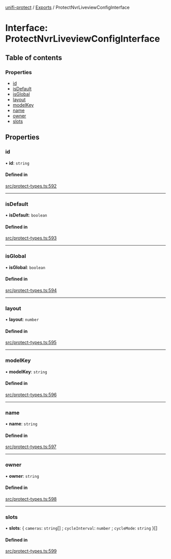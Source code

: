 [unifi-protect](../README.md) / [Exports](../modules.md) / ProtectNvrLiveviewConfigInterface

# Interface: ProtectNvrLiveviewConfigInterface

## Table of contents

### Properties

- [id](ProtectNvrLiveviewConfigInterface.md#id)
- [isDefault](ProtectNvrLiveviewConfigInterface.md#isdefault)
- [isGlobal](ProtectNvrLiveviewConfigInterface.md#isglobal)
- [layout](ProtectNvrLiveviewConfigInterface.md#layout)
- [modelKey](ProtectNvrLiveviewConfigInterface.md#modelkey)
- [name](ProtectNvrLiveviewConfigInterface.md#name)
- [owner](ProtectNvrLiveviewConfigInterface.md#owner)
- [slots](ProtectNvrLiveviewConfigInterface.md#slots)

## Properties

### id

• **id**: `string`

#### Defined in

[src/protect-types.ts:592](https://github.com/hjdhjd/unifi-protect/blob/12bffbb/src/protect-types.ts#L592)

___

### isDefault

• **isDefault**: `boolean`

#### Defined in

[src/protect-types.ts:593](https://github.com/hjdhjd/unifi-protect/blob/12bffbb/src/protect-types.ts#L593)

___

### isGlobal

• **isGlobal**: `boolean`

#### Defined in

[src/protect-types.ts:594](https://github.com/hjdhjd/unifi-protect/blob/12bffbb/src/protect-types.ts#L594)

___

### layout

• **layout**: `number`

#### Defined in

[src/protect-types.ts:595](https://github.com/hjdhjd/unifi-protect/blob/12bffbb/src/protect-types.ts#L595)

___

### modelKey

• **modelKey**: `string`

#### Defined in

[src/protect-types.ts:596](https://github.com/hjdhjd/unifi-protect/blob/12bffbb/src/protect-types.ts#L596)

___

### name

• **name**: `string`

#### Defined in

[src/protect-types.ts:597](https://github.com/hjdhjd/unifi-protect/blob/12bffbb/src/protect-types.ts#L597)

___

### owner

• **owner**: `string`

#### Defined in

[src/protect-types.ts:598](https://github.com/hjdhjd/unifi-protect/blob/12bffbb/src/protect-types.ts#L598)

___

### slots

• **slots**: \{ `cameras`: `string`[] ; `cycleInterval`: `number` ; `cycleMode`: `string`  }[]

#### Defined in

[src/protect-types.ts:599](https://github.com/hjdhjd/unifi-protect/blob/12bffbb/src/protect-types.ts#L599)
